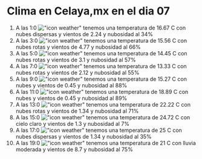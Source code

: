 # Clima en Celaya,mx en el dia 07

1. A las 1:0 !["icon weather"](http://openweathermap.org/img/w/03n.png) tenemos una temperatura de 16.67 C con nubes dispersas y  vientos de 2.24 y nubosidad al 34%
1. A las 3:0 !["icon weather"](http://openweathermap.org/img/w/04n.png) tenemos una temperatura de 15.56 C con nubes rotas y  vientos de 4.77 y nubosidad al 66%
1. A las 5:0 !["icon weather"](http://openweathermap.org/img/w/04n.png) tenemos una temperatura de 14.45 C con nubes rotas y  vientos de 3.1 y nubosidad al 57%
1. A las 7:0 !["icon weather"](http://openweathermap.org/img/w/04n.png) tenemos una temperatura de 13.33 C con nubes rotas y  vientos de 2.12 y nubosidad al 55%
1. A las 9:0 !["icon weather"](http://openweathermap.org/img/w/04d.png) tenemos una temperatura de 15.27 C con nubes y  vientos de 0.45 y nubosidad al 88%
1. A las 11:0 !["icon weather"](http://openweathermap.org/img/w/04d.png) tenemos una temperatura de 18.89 C con nubes y  vientos de 0.45 y nubosidad al 89%
1. A las 13:0 !["icon weather"](http://openweathermap.org/img/w/04d.png) tenemos una temperatura de 22.22 C con nubes rotas y  vientos de 1.34 y nubosidad al 71%
1. A las 15:0 !["icon weather"](http://openweathermap.org/img/w/01d.png) tenemos una temperatura de 24.72 C con cielo claro y  vientos de 1.3 y nubosidad al 7%
1. A las 17:0 !["icon weather"](http://openweathermap.org/img/w/03d.png) tenemos una temperatura de 25 C con nubes dispersas y  vientos de 1.34 y nubosidad al 35%
1. A las 19:0 !["icon weather"](http://openweathermap.org/img/w/10d.png) tenemos una temperatura de 21 C con lluvia moderada y  vientos de 8.7 y nubosidad al 75%

